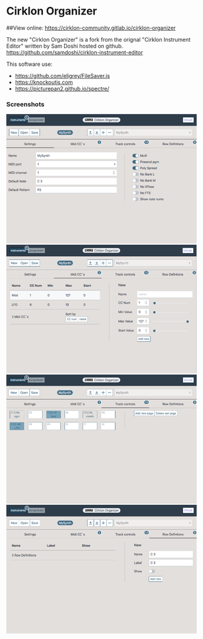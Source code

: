 # Cirklon Organizer

##View online:
https://cirklon-community.gitlab.io/cirklon-organizer

The new "Cirklon Organizer" is a fork from the orignal "Cirklon Instrument Editor" written by Sam Doshi hosted on github.
https://github.com/samdoshi/cirklon-instrument-editor

This software use:

- https://github.com/eligrey/FileSaver.js
- https://knockoutjs.com
- https://picturepan2.github.io/spectre/

### Screenshots

![Settings](Screenshots/Settings.png)
![MidiCC](Screenshots/MidiCC.png)
![TrackControl](Screenshots/TrackControl.png)
![RowDefs](Screenshots/RowDefs.png)